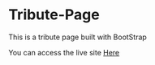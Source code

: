 # Tribute-Page

This is a tribute page built with BootStrap

You can access the live site <a href='https://nathaniyell.github.io/Tribute-Page/' target='_blank'>Here</a>
